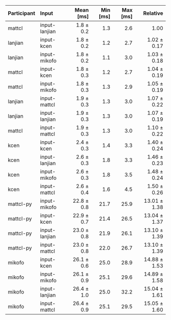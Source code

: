 | Participant | Input | Mean [ms] | Min [ms] | Max [ms] | Relative |
|:---|:---|---:|---:|---:|---:|
| mattcl | input-lanjian | 1.8 ± 0.2 | 1.3 | 2.6 | 1.00 |
| lanjian | input-kcen | 1.8 ± 0.2 | 1.2 | 2.7 | 1.02 ± 0.17 |
| lanjian | input-mikofo | 1.8 ± 0.2 | 1.1 | 3.0 | 1.03 ± 0.18 |
| mattcl | input-kcen | 1.8 ± 0.3 | 1.2 | 2.7 | 1.04 ± 0.19 |
| mattcl | input-mikofo | 1.8 ± 0.3 | 1.3 | 2.9 | 1.05 ± 0.19 |
| lanjian | input-mattcl | 1.9 ± 0.3 | 1.3 | 3.0 | 1.07 ± 0.22 |
| lanjian | input-lanjian | 1.9 ± 0.3 | 1.3 | 3.0 | 1.07 ± 0.19 |
| mattcl | input-mattcl | 1.9 ± 0.3 | 1.3 | 3.0 | 1.10 ± 0.22 |
| kcen | input-kcen | 2.4 ± 0.3 | 1.4 | 3.3 | 1.40 ± 0.24 |
| kcen | input-lanjian | 2.6 ± 0.3 | 1.8 | 3.3 | 1.46 ± 0.23 |
| kcen | input-mikofo | 2.6 ± 0.3 | 1.8 | 3.5 | 1.48 ± 0.24 |
| kcen | input-mattcl | 2.6 ± 0.4 | 1.6 | 4.5 | 1.50 ± 0.26 |
| mattcl-py | input-mikofo | 22.8 ± 0.8 | 21.7 | 25.9 | 13.01 ± 1.38 |
| mattcl-py | input-kcen | 22.9 ± 0.7 | 21.4 | 26.5 | 13.04 ± 1.37 |
| mattcl-py | input-lanjian | 23.0 ± 0.8 | 21.9 | 26.1 | 13.10 ± 1.39 |
| mattcl-py | input-mattcl | 23.0 ± 0.8 | 22.0 | 26.7 | 13.10 ± 1.39 |
| mikofo | input-kcen | 26.1 ± 0.6 | 25.0 | 28.9 | 14.88 ± 1.53 |
| mikofo | input-mikofo | 26.1 ± 0.9 | 25.1 | 29.6 | 14.89 ± 1.58 |
| mikofo | input-lanjian | 26.4 ± 1.0 | 25.0 | 32.2 | 15.04 ± 1.61 |
| mikofo | input-mattcl | 26.4 ± 0.9 | 25.1 | 29.5 | 15.05 ± 1.60 |
